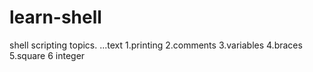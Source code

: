 # learn-shell
shell scripting topics.
...text
1.printing
2.comments
3.variables
4.braces
5.square
6 integer